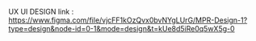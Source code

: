 UX UI DESIGN link : https://www.figma.com/file/vjcFF1kOzQvx0bvNYgLUrG/MPR-Design-1?type=design&node-id=0-1&mode=design&t=kUe8d5iRe0q5wX5g-0
